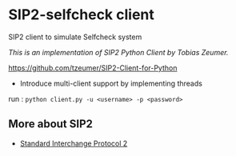 # SIP2-selfcheck client

SIP2 client to simulate Selfcheck system

*This is an implementation of SIP2 Python Client by Tobias Zeumer.*

https://github.com/tzeumer/SIP2-Client-for-Python


* Introduce multi-client support by implementing threads

run : `python client.py -u <username> -p <password>`

## More about SIP2

- [Standard Interchange Protocol 2](./docs/3M-Standard-Interchange-Protocol-Version-2.00.pdf)